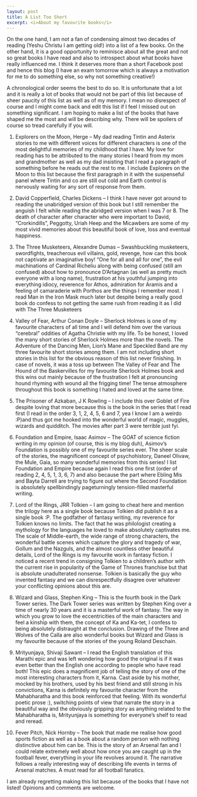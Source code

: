 ```yaml
---
layout: post
title: A List Too Short
excerpt: <i>About my favourite books</i>
---
```


On the one hand, I am not a fan of condensing almost two decades of reading (Yeshu Christu I am getting old!) into a list of a few books. 
On the other hand, it is a good opportunity to reminisce about all the great and not so great books I have read and also to introspect 
about what books have really influenced me. I think it deserves more than a short Facebook post and hence this blog (I have an exam 
tomorrow which is always a motivation for me to do something else, so why not something creative!)

A chronological order seems the best to do so. It is unfortunate that a lot and it is really a lot of books that would not be part of this
list because of sheer paucity of this list as well as of my memory. I mean no disrespect of course and I might come back and edit this 
list if I feel I missed out on something significant. I am hoping to make a list of the books that have shaped me the most and will be 
describing why. There will be spoilers of course so tread carefully if you will.

1. Explorers on the Moon, Herge –  My dad reading Tintin and Asterix stories to me with different voices for different characters is one of
the most delightful memories of my childhood that I have. My love for reading has to be attributed to the many stories I heard from my mom
and grandmother as well as my dad insisting that I read a paragraph of something before he reads out the rest to me. I include Explorers 
on the Moon to this list because the first paragraph in it with the suspenseful panel where Tintin and co are still out cold and Earth 
control is nervously waiting for any sort of response from them.

2. David Copperfield, Charles Dickens – I think I have never got around to reading the unabridged version of this book but I still remember
the anguish I felt while reading the abridged version when I was 7 or 8.  The death of character after character who were important to 
David, “Crorkindills”, Peggotty, Uriah Heep and the Micawbers are some of my most vivid memories about this beautiful book of love, loss 
and eventual happiness.

3. The Three Musketeers, Alexandre Dumas –  Swashbuckling musketeers, swordfights, treacherous evil villains, gold, revenge, how can this
book not captivate an imaginative boy! “One for all and all for one”, the evil machinations of Cardinal Richeliu along with being 
confused (still am confused) about how to pronounce D’Artagnan (as well as pretty much everyone with a long name), frustration at his
youthful jumping into everything idiocy, reverence for Athos, admiration for Aramis and a feeling of camaraderie with Porthos are the 
things I remember most. I read Man in the Iron Mask much later but despite being a really good book do confess to not getting the same 
rush from reading it as I did with The Three Musketeers

4. Valley of Fear, Arthur Conan Doyle – Sherlock Holmes is one of my favourite characters of all time and I will defend him over the 
various “cerebral” oddities of Agatha Christie with my life. To be honest, I loved the many short stories of Sherlock Holmes more than 
the novels. The Adventure of the Dancing Men, Lion’s Mane and Speckled Band are my three favourite short stories among them. I am not 
including short stories in this list for the obvious reason of this list never finishing. In case of novels, it was a toss up between 
The Valley of Fear and The Hound of the Baskervilles for my favourite Sherlock Holmes book and this wins out mainly because of the 
frustration I felt at pronouncing hound rhyming with wound all the frigging time! The tense atmosphere throughout this book is 
something I hated and loved at the same time.

5. The Prisoner of Azkaban, J K Rowling – I include this over Goblet of Fire despite loving that more because this is the book in the 
series that I read first (I read in the order 3, 1, 2, 4, 5, 6 and 7, yea I know I am a weirdo :P)and thus got me hooked into the 
wonderful world of magic, muggles, wizards and quidditch. The movies after part 3 were terrible just fyi.

6. Foundation and Empire, Isaac Asimov – The GOAT of science fiction writing in my opinion (of course, this is my blog duh), Asimov’s 
Foundation is possibly one of my favourite series ever. The sheer scale of the stories, the magnificent concept of psychohistory, 
Daneel Olivaw, the Mule, Gaia, so many wonderful memories from this series! I list Foundation and Empire because again I read this one 
first (order of reading 2, 4, 5, 1, 3, 6, 7) and also because the part where Ebling Mis and Bayta Darrell are trying to figure out 
where the Second Foundation is absolutely spellbindingly  pageturningly tension-filled masterful writing.

7. Lord of the Rings, JRR Tolkien – I am going to cheat here and mention the trilogy here as a single book because Tolkien did publish 
it as a single book :P. The godfather of fantasy writing, my reverence for Tolkien knows no limits. The fact that he was philologist 
creating a mythology for the languages he loved to make absolutely captivates me. The scale of Middle-earth, the wide range of strong 
characters, the wonderful battle scenes which capture the glory and tragedy of war, Gollum and the Nazguls, and the almost countless 
other beautiful details, Lord of the Rings is my favourite work in fantasy fiction. I noticed a recent trend in consigning Tolkien to 
a children’s author with the current rise in popularity of the Game of Thrones franchise but that is absolute unadulterated nonsense. 
Tolkien is basically the guy who invented fantasy and we can disrespectfully disagree over whatever your conflicting opinions about this
are.

8. Wizard and Glass, Stephen King – This is the fourth book in the Dark Tower series. The Dark Tower series was written by Stephen King 
over a time of nearly 30 years and it is a masterful work of fantasy. The way in which you grow to love the eccentricities of the main 
characters and feel a kinship with them, the concept of Ka and Ka-tet, I confess to being absolutely distraught at the conclusion. 
Drawing of the Three and Wolves of the Calla are also wonderful books but Wizard and Glass is my favourite because of the stories of 
the young Roland Deschain.

9. Mrityunjaya, Shivaji Sawant – I read the English translation of this Marathi epic and was left wondering how good the original is if
it was even better than the English one according to people who have read both! This epic does a magnificent job of telling the story 
of one of the most interesting characters from it, Karna. Cast aside by his mother, mocked by his brothers, used by his best friend and 
still strong in his convictions, Karna is definitely my favourite character from the Mahabharatha and this book reinforced that feeling.
With its wonderful poetic prose :), switching points of view that narrate the story in a beautiful way and the obviously gripping story 
as anything related to the Mahabharatha is, Mrityunjaya is something for everyone’s shelf to read and reread.

10. Fever Pitch, Nick Hornby –  The book that made me realise how good sports fiction as well as a book about a random person with 
nothing distinctive about him can be. This is the story of an Arsenal fan and I could relate extremely well about how once you are 
caught up in the football fever, everything in your life revolves around it. The narrative follows a really interesting way of describing
life events in terms of Arsenal matches. A must read for all football fanatics.

I am already regretting making this list because of the books that I have not listed! Opinions and comments are welcome.
